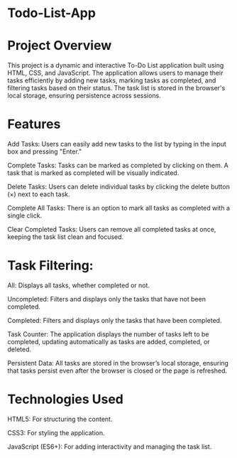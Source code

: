 # Todo-List-App

# Project Overview

This project is a dynamic and interactive To-Do List application built using HTML, CSS, and JavaScript. The application allows users to manage their tasks efficiently by adding new tasks, marking tasks as completed, and filtering tasks based on their status. The task list is stored in the browser's local storage, ensuring persistence across sessions.

# Features

Add Tasks: Users can easily add new tasks to the list by typing in the input box and pressing "Enter."

Complete Tasks: Tasks can be marked as completed by clicking on them. A task that is marked as completed will be visually indicated.

Delete Tasks: Users can delete individual tasks by clicking the delete button (×) next to each task.

Complete All Tasks: There is an option to mark all tasks as completed with a single click.

Clear Completed Tasks: Users can remove all completed tasks at once, keeping the task list clean and focused.

# Task Filtering:

All: Displays all tasks, whether completed or not.

Uncompleted: Filters and displays only the tasks that have not been completed.

Completed: Filters and displays only the tasks that have been completed.

Task Counter: The application displays the number of tasks left to be completed, updating automatically as tasks are added, completed, or deleted.

Persistent Data: All tasks are stored in the browser’s local storage, ensuring that tasks persist even after the browser is closed or the page is refreshed.

# Technologies Used
HTML5: For structuring the content.

CSS3: For styling the application.

JavaScript (ES6+): For adding interactivity and managing the task list.
